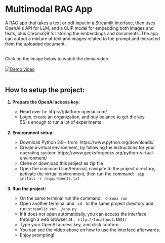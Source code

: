 # Multimodal RAG App
A RAG app that takes a text or pdf input in a Streamlit interface, then uses OpenAI's API for LLM, and a CLIP model for embedding both images and texts, plus ChromaDB for storing the embeddings and documents.
The app can output a mixture of text and images related to the prompt and extracted from the uploaded document.

<Br> Click on the image below to watch the demo video <Br> <Br>
[![Demo video](https://img.youtube.com/vi/afhFgVOMz3w/0.jpg)](https://youtu.be/afhFgVOMz3w) <Br> <Br>

## How to setup the project:
<ol>
  <b>
    <li>
      Prepare the OpenAI access key:
    </li>
  </b>
  
  <ul>
    <li>
      Head over to: https://platform.openai.com/
    </li>
    <li>
      Login, create an organization, and buy balance to get the key.<Br> 5$ is enough to run a lot of experiments
    </li>
  </ul>
<Br>
  <b>
    <li>
      Environment setup:
    </li>
  </b>

  <ul>
    <li>
      Download Python 3.9+ from: https://www.python.org/downloads/
    </li>
    <li>
      Create a virtual environment, by following the instructions for your operating system: https://www.geeksforgeeks.org/python-virtual-environment/
    </li>
    <li>
      Clone or download this project as zip file
    </li>
    <li>
      Open the command line/terminal, navigate to the project directory, activate the virtual environment, then run the command: <code> pip install -r requirements.txt </code>
    </li>
    
  </ul>
<Br>
  <b>
    <li>
      Run the project:
    </li>
  </b>

  <ul>
  <li>
       On the same terminal run the command: <code> chroma run </code>
    </li>
    <li>
      Open another terminal and <code> cd </code> to the same project directory and run <code>streamlit run ./app.py</code>
    </li>
    <li>
      If it does not open automatically, you can access the interface through a web browser at : <code> http://localhost:8501/ </code>
    </li>
    <li>
      Type your OpenAI access key, and click confirm
    </li>
    <li>
      You can see the video above on how to use the interface afterwards.
    </li>
    <li>
      Enjoy prompting!
    </li>
  </ul>
  
</ol>

